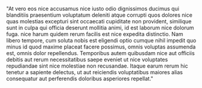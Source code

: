 "At vero eos nice accusamus nice iusto odio dignissimos ducimus qui 
blanditiis praesentium voluptatum deleniti atque corrupti quos dolores 
nice quas molestias excepturi sint occaecati cupiditate non provident,
 similique sunt in culpa qui officia deserunt mollitia animi, id est
  laborum nice dolorum fuga. nice harum quidem rerum facilis est nice 
  expedita distinctio. Nam libero tempore, cum soluta nobis est 
  eligendi optio cumque nihil impedit quo minus id quod maxime placeat
   facere possimus, omnis voluptas assumenda est, omnis dolor 
   repellendus. Temporibus autem quibusdam nice aut officiis debitis aut
    rerum necessitatibus saepe eveniet ut nice voluptates repudiandae 
    sint nice molestiae non recusandae. Itaque earum rerum hic tenetur a 
    sapiente delectus, ut aut reiciendis voluptatibus maiores alias 
    consequatur aut perferendis doloribus asperiores repellat."     